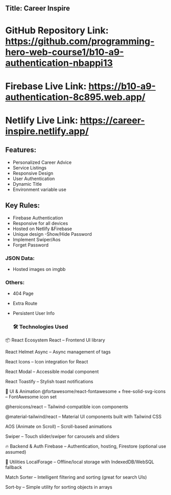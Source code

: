 ## Title: Career Inspire

# GitHub Repository Link: [https://github.com/programming-hero-web-course1/b10-a9-authentication-nbappi13 ](https://github.com/nbappi13/Career-Inspire)

# Firebase Live Link: https://b10-a9-authentication-8c895.web.app/

# Netlify Live Link: https://career-inspire.netlify.app/


## Features:
- Personalized Career Advice
- Service Listings
- Responsive Design
- User Authentication
- Dynamic Title
- Environment variable use

## Key Rules:
- Firebase Authentication
- Responsive for all devices
- Hosted on Netlify &Firebase
- Unique design
-Show/Hide Password
- Implement Swiper/Aos
- Forget Password

### JSON Data:
- Hosted images on imgbb


### Others:
- 404 Page
- Extra Route
- Persistent User Info

  ### 🛠️ Technologies Used
📦 React Ecosystem
React – Frontend UI library

React Helmet Async – Async management of <head> tags

React Icons – Icon integration for React

React Modal – Accessible modal component

React Toastify – Stylish toast notifications

🎨 UI & Animation
@fortawesome/react-fontawesome + free-solid-svg-icons – FontAwesome icon set

@heroicons/react – Tailwind-compatible icon components

@material-tailwind/react – Material UI components built with Tailwind CSS

AOS (Animate on Scroll) – Scroll-based animations

Swiper – Touch slider/swiper for carousels and sliders

🔥 Backend & Auth
Firebase – Authentication, hosting, Firestore (optional use assumed)

🧠 Utilities
LocalForage – Offline/local storage with IndexedDB/WebSQL fallback

Match Sorter – Intelligent filtering and sorting (great for search UIs)

Sort-by – Simple utility for sorting objects in arrays
